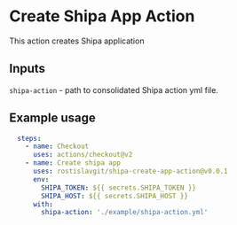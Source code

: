 # Create Shipa App Action

This action creates Shipa application

## Inputs

`shipa-action` - path to consolidated Shipa action yml file.

## Example usage

```yaml
  steps:
    - name: Checkout
      uses: actions/checkout@v2
    - name: Create shipa app
      uses: rostislavgit/shipa-create-app-action@v0.0.1
      env:
        SHIPA_TOKEN: ${{ secrets.SHIPA_TOKEN }}
        SHIPA_HOST: ${{ secrets.SHIPA_HOST }}
      with:
        shipa-action: './example/shipa-action.yml'
```
